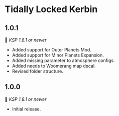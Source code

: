 # Tidally Locked Kerbin

## 1.0.1
:bookmark: *KSP 1.8.1  or newer*
* Added support for Outer Planets Mod.
* Added support for Minor Planets Expansion.
* Added missing parameter to atmosphere configs.
* Added needs to Woomerang map decal.
* Revised folder structure.
  
## 1.0.0
:bookmark: *KSP 1.8.1  or newer*
* Initial release.
